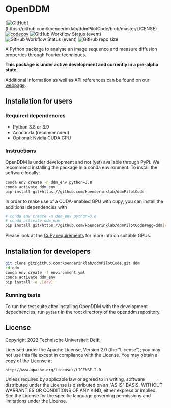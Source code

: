 # OpenDDM 

[![GitHub](https://img.shields.io/github/license/koenderinklab/ddmPilotCode?)](https://github.com/koenderinklab/ddmPilotCode/blob/master/LICENSE)
[![codecov](https://codecov.io/gh/koenderinklab/ddmPilotCode/branch/master/graph/badge.svg?token=V4VZcNYyMG)](https://codecov.io/gh/koenderinklab/ddmPilotCode)
![GitHub Workflow Status (event)](https://img.shields.io/github/workflow/status/koenderinklab/ddmPilotCode/deploy-documentation?label=documentation)
![GitHub Workflow Status (event)](https://img.shields.io/github/workflow/status/koenderinklab/ddmPilotCode/Build%20and%20test%20Python%20package)
![GitHub repo size](https://img.shields.io/github/repo-size/koenderinklab/ddmPilotCode)


A Python package to analyse an image sequence and measure diffusion properties through Fourier techniques.

**This package is under active development and currently in a pre-alpha state.**

Additional information as well as API references can be found on our [webpage](https://koenderinklab.github.io/ddmPilotCode/).

## Installation for users

### Required dependencies
- Python 3.8 or 3.9
- Anaconda (recommended)
- Optional: Nvidia CUDA GPU

### Instructions
OpenDDM is under development and not (yet) available through PyPI. We recommend installing the package in a conda environment. To install the software locally:

```bash
conda env create -n ddm_env python=3.8
conda activate ddm_env
pip install git+https://github.com/koenderinklab/ddmPilotCode
```

In order to make use of a CUDA-enabled GPU with cupy, you can install the additional dependencies with

```bash
# conda env create -n ddm_env python=3.8
# conda activate ddm_env
pip install git+https://github.com/koenderinklab/ddmPilotCode#egg=ddm[cuda]
```

Please look at the [CuPy requirements](https://docs.cupy.dev/en/stable/install.html) for more info on suitable GPUs.

## Installation for developers

```bash
git clone git@github.com:koenderinklab/ddmPilotCode.git ddm
cd ddm
conda env create -f environment.yml
conda activate ddm_env
pip install -e .[dev]
``` 

### Running tests

To run the test suite after installing OpenDDM with the development depednencies, run `pytest` in the root directory of the openddm repository.

## License
Copyright 2022 Technische Universiteit Delft

Licensed under the Apache License, Version 2.0 (the "License");
you may not use this file except in compliance with the License.
You may obtain a copy of the License at

    http://www.apache.org/licenses/LICENSE-2.0

Unless required by applicable law or agreed to in writing, software
distributed under the License is distributed on an "AS IS" BASIS,
WITHOUT WARRANTIES OR CONDITIONS OF ANY KIND, either express or implied.
See the License for the specific language governing permissions and
limitations under the License.

